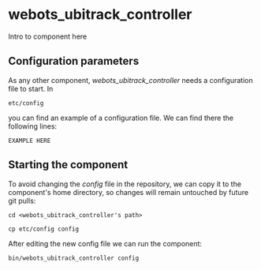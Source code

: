 # webots_ubitrack_controller
Intro to component here


## Configuration parameters
As any other component, *webots_ubitrack_controller* needs a configuration file to start. In
```
etc/config
```
you can find an example of a configuration file. We can find there the following lines:
```
EXAMPLE HERE
```

## Starting the component
To avoid changing the *config* file in the repository, we can copy it to the component's home directory, so changes will remain untouched by future git pulls:

```
cd <webots_ubitrack_controller's path> 
```
```
cp etc/config config
```

After editing the new config file we can run the component:

```
bin/webots_ubitrack_controller config
```
